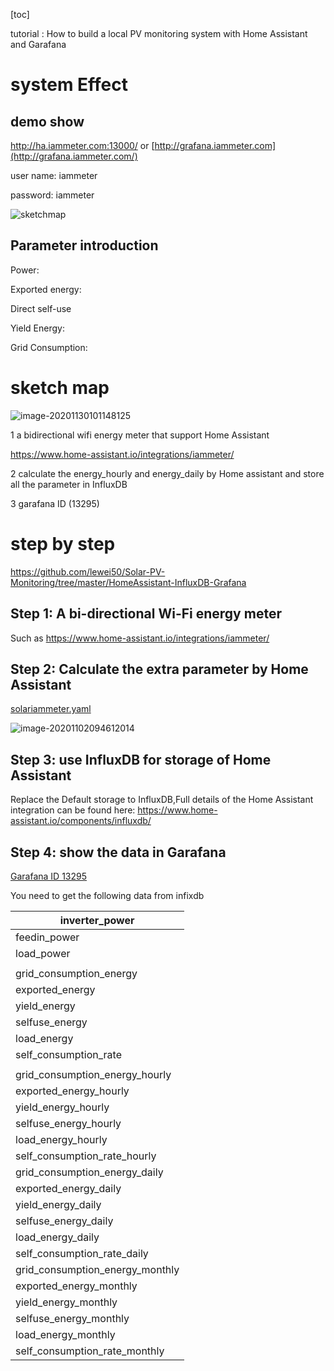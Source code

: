 [toc]

 tutorial : How to build a local PV monitoring system with Home Assistant and Garafana

# system Effect

## demo show

http://ha.iammeter.com:13000/ or [http://grafana.iammeter.com](http://grafana.iammeter.com/)

user name: iammeter

password: iammeter

![sketchmap](https://leweidoc.oss-cn-hangzhou.aliyuncs.com/lewei50/img/iammeter/tmpliu/tmp1.jpg)

## Parameter introduction 

Power:

Exported energy:

Direct self-use

Yield Energy:

Grid Consumption:





# sketch map



![image-20201130101148125](https://leweidoc.oss-cn-hangzhou.aliyuncs.com/lewei50/img/iammeter/tmpliu/tmpimage-20201130101148125.png)

1 a bidirectional wifi energy meter that support Home Assistant

https://www.home-assistant.io/integrations/iammeter/

2 calculate the energy_hourly and energy_daily by Home assistant and store all the parameter in InfluxDB

3 garafana ID (13295)

# step by step

https://github.com/lewei50/Solar-PV-Monitoring/tree/master/HomeAssistant-InfluxDB-Grafana

## Step 1:  A bi-directional Wi-Fi energy meter

Such as https://www.home-assistant.io/integrations/iammeter/

## Step 2: Calculate the extra parameter by Home Assistant

[solariammeter.yaml](solariammeter.yaml)

![image-20201102094612014](https://leweidoc.oss-cn-hangzhou.aliyuncs.com/lewei50/img/iammeter/tmpliu/tmpimage-20201102094612014.png)

## Step 3: use InfluxDB for storage of Home Assistant

Replace the Default storage to InfluxDB,Full details of the Home Assistant integration can be found here: https://www.home-assistant.io/components/influxdb/

## Step 4: show the data in Garafana

[Garafana ID 13295](https://grafana.com/grafana/dashboards/13295?src=twitter.com&mdm=social&cnt=buffera6a03&camp=buffer&pg=prod-ent&plcmt=contact-banner)



You need to get the following data from infixdb

| inverter_power                  |
| ------------------------------- |
| feedin_power                    |
| load_power                      |
|                                 |
| grid_consumption_energy         |
| exported_energy                 |
| yield_energy                    |
| selfuse_energy                  |
| load_energy                     |
| self_consumption_rate           |
|                                 |
| grid_consumption_energy_hourly  |
| exported_energy_hourly          |
| yield_energy_hourly             |
| selfuse_energy_hourly           |
| load_energy_hourly              |
| self_consumption_rate_hourly    |
| grid_consumption_energy_daily   |
| exported_energy_daily           |
| yield_energy_daily              |
| selfuse_energy_daily            |
| load_energy_daily               |
| self_consumption_rate_daily     |
| grid_consumption_energy_monthly |
| exported_energy_monthly         |
| yield_energy_monthly            |
| selfuse_energy_monthly          |
| load_energy_monthly             |
| self_consumption_rate_monthly   |
